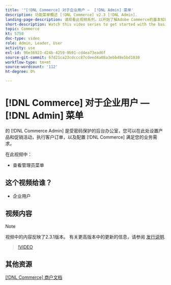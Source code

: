 ```yaml
---
title: '"[!DNL Commerce] 对于企业用户 —  [!DNL Admin] 菜单'
description: 功能菜单概述 [!DNL Commerce] v2.3 [!DNL Admin].
landing-page-description: 请观看此视频系列，以开始了解Adobe Commerce的基本知识以及如何在管理员中工作。
short-description: Watch this video series to get started with the basics of Adobe Commerce and working in the Admin.
topic: Commerce
kt: 5758
doc-type: video
role: Admin, Leader, User
activity: use
exl-id: 96e36923-d24b-4259-9b91-cd4ea73ead6f
source-git-commit: 67d21ca23cdccc87cdeed4a08a3ebb48e5bd1030
workflow-type: tm+mt
source-wordcount: '112'
ht-degree: 0%

---
```


# [!DNL Commerce] 对于企业用户 —  [!DNL Admin] 菜单

的 [!DNL Commerce Admin] 是受密码保护的后台办公室，您可以在此处设置产品和促销活动，执行客户订单，以及配置 [!DNL Commerce] 满足您的业务需求。

在此视频中：

- 查看管理员菜单

## 这个视频给谁？

- 企业用户

## 视频内容

>[!NOTE]
>
>视频中的内容反映了2.3.1版本。 有关更高版本中的更新的信息，请参阅 [发行说明](https://experienceleague.adobe.com/docs/commerce-operations/release/notes/overview.html).

>[!VIDEO](https://video.tv.adobe.com/v/35942?quality=12&learn=on)

## 其他资源

[[!DNL Commerce] 商户文档](https://experienceleague.adobe.com/docs/commerce-admin/user-guides/home.html)
